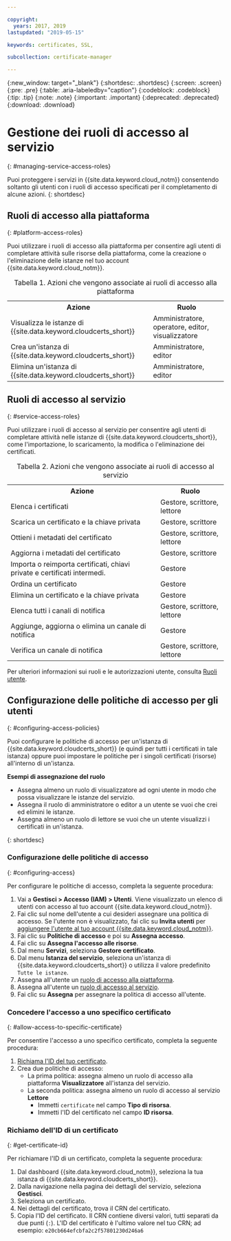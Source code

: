 ```yaml
---

copyright:
  years: 2017, 2019
lastupdated: "2019-05-15"

keywords: certificates, SSL,

subcollection: certificate-manager

---
```


{:new_window: target="_blank"}
{:shortdesc: .shortdesc}
{:screen: .screen}
{:pre: .pre}
{:table: .aria-labeledby="caption"}
{:codeblock: .codeblock}
{:tip: .tip}
{:note: .note}
{:important: .important}
{:deprecated: .deprecated}
{:download: .download}

# Gestione dei ruoli di accesso al servizio
{: #managing-service-access-roles}

Puoi proteggere i servizi in {{site.data.keyword.cloud_notm}} consentendo soltanto gli utenti con i ruoli di accesso specificati per il completamento di alcune azioni.
{: shortdesc}

## Ruoli di accesso alla piattaforma
{: #platform-access-roles}

Puoi utilizzare i ruoli di accesso alla piattaforma per consentire agli utenti di completare attività sulle risorse della piattaforma, come la creazione o l'eliminazione delle istanze nel tuo account {{site.data.keyword.cloud_notm}}.

<table>
<caption> Tabella 1. Azioni che vengono associate ai ruoli di accesso alla piattaforma</caption>
  <tr>
    <th> Azione </th>
    <th> Ruolo </th>
  </tr>
  <tr>
    <td>Visualizza le istanze di {{site.data.keyword.cloudcerts_short}}</td>
    <td> Amministratore, operatore, editor, visualizzatore </td>
  </tr>
  <tr>
    <td>Crea un'istanza di {{site.data.keyword.cloudcerts_short}}</td>
    <td> Amministratore, editor </td>
  </tr>
  <tr>
    <td>Elimina un'istanza di {{site.data.keyword.cloudcerts_short}}</td>
    <td> Amministratore, editor </td>
  </tr>
</table>

## Ruoli di accesso al servizio
{: #service-access-roles}

Puoi utilizzare i ruoli di accesso al servizio per consentire agli utenti di completare attività nelle istanze di {{site.data.keyword.cloudcerts_short}}, come l'importazione, lo scaricamento, la modifica o l'eliminazione dei certificati.

<table>
<caption> Tabella 2. Azioni che vengono associate ai ruoli di accesso al servizio</caption>
  <tr>
    <th> Azione </th>
    <th> Ruolo </th>
  </tr>
  <tr>
    <td>Elenca i certificati</td>
    <td> Gestore, scrittore, lettore </td>
  </tr>
  <tr>
    <td>Scarica un certificato e la chiave privata </td>
    <td> Gestore, scrittore </td>
  </tr>
  <tr>
     <td>Ottieni i metadati del certificato </td>
     <td> Gestore, scrittore, lettore </td>
  </tr>      
  <tr>
    <td>Aggiorna i metadati del certificato</td>
    <td> Gestore, scrittore </td>
  </tr>
  <tr>
    <td>Importa o reimporta certificati, chiavi private e certificati intermedi. </td>
    <td> Gestore </td>
  </tr>
  <tr>
    <td>Ordina un certificato </td>
    <td> Gestore </td>
  </tr>
  <tr>
    <td>Elimina un certificato e la chiave privata </td>
    <td> Gestore </td>
  </tr>
      <tr>
        <td>Elenca tutti i canali di notifica </td>
        <td> Gestore, scrittore, lettore </td>
      </tr>
   <tr>
     <td>Aggiunge, aggiorna o elimina un canale di notifica </td>
     <td> Gestore </td>
   </tr>
     <tr>
       <td>Verifica un canale di notifica </td>
       <td> Gestore, scrittore, lettore </td>
     </tr>

</table>

Per ulteriori informazioni sui ruoli e le autorizzazioni utente, consulta [Ruoli utente](/docs/iam?topic=iam-userroles#userroles).

## Configurazione delle politiche di accesso per gli utenti
{: #configuring-access-policies}

Puoi configurare le politiche di accesso per un'istanza di {{site.data.keyword.cloudcerts_short}} (e quindi per tutti i certificati in tale istanza) oppure puoi impostare le politiche per i singoli certificati (risorse) all'interno di un'istanza.

**Esempi di assegnazione del ruolo**

* Assegna almeno un ruolo di visualizzatore ad ogni utente in modo che possa visualizzare le istanze del servizio.
* Assegna il ruolo di amministratore o editor a un utente se vuoi che crei ed elimini le istanze.
* Assegna almeno un ruolo di lettore se vuoi che un utente visualizzi i certificati in un'istanza.

{: shortdesc}

### Configurazione delle politiche di accesso
{: #configuring-access}

Per configurare le politiche di accesso, completa la seguente procedura:

1. Vai a **Gestisci > Accesso (IAM) > Utenti**. Viene visualizzato un elenco di utenti con accesso al tuo account {{site.data.keyword.cloud_notm}}.
2. Fai clic sul nome dell'utente a cui desideri assegnare una politica di accesso. Se l'utente non è visualizzato, fai clic su **Invita utenti** per [aggiungere l'utente al tuo account {{site.data.keyword.cloud_notm}}](/docs/iam?topic=iam-iamuserinv#iamuserinv).
3. Fai clic su **Politiche di accesso** e poi su **Assegna accesso**.
4. Fai clic su **Assegna l'accesso alle risorse**.
5. Dal menu **Servizi**, seleziona **Gestore certificato**.
6. Dal menu **Istanza del servizio**, seleziona un'istanza di {{site.data.keyword.cloudcerts_short}} o utilizza il valore predefinito `Tutte le istanze`.
7. Assegna all'utente un [ruolo di accesso alla piattaforma](/docs/services/certificate-manager?topic=certificate-manager-managing-service-access-roles#platform-access-roles).
8. Assegna all'utente un [ruolo di accesso al servizio](/docs/services/certificate-manager?topic=certificate-manager-managing-service-access-roles#service-access-roles).
9. Fai clic su **Assegna** per assegnare la politica di accesso all'utente.

### Concedere l'accesso a uno specifico certificato
{: #allow-access-to-specific-certificate}

Per consentire l'accesso a uno specifico certificato, completa la seguente procedura:

1. [Richiama l'ID del tuo certificato](/docs/services/certificate-manager?topic=certificate-manager-managing-service-access-roles#get-certificate-id).
2. Crea due politiche di accesso:
   - La prima politica: assegna almeno un ruolo di accesso alla piattaforma **Visualizzatore** all'istanza del servizio.
   - La seconda politica: assegna almeno un ruolo di accesso al servizio **Lettore** 
     - Immetti `certificate` nel campo **Tipo di risorsa**.
     - Immetti l'ID del certificato nel campo **ID risorsa**.

### Richiamo dell'ID di un certificato
{: #get-certificate-id}

Per richiamare l'ID di un certificato, completa la seguente procedura:

1. Dal dashboard {{site.data.keyword.cloud_notm}}, seleziona la tua istanza di {{site.data.keyword.cloudcerts_short}}.
2. Dalla navigazione nella pagina dei dettagli del servizio, seleziona **Gestisci**.
3. Seleziona un certificato.
4. Nei dettagli del certificato, trova il CRN del certificato.
5. Copia l'ID del certificato. Il CRN contiene diversi valori, tutti separati da due punti (`:`). L'ID del certificato è l'ultimo valore nel tuo CRN; ad esempio: `e20cb664efcbfa2c2f57801230d246a6`
